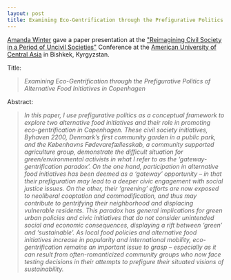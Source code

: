 ```yaml
---
layout: post
title: Examining Eco-Gentrification through the Prefigurative Politics of Alternative Food Initiatives in Copenhagen
---
```


[Amanda Winter](https://www.nottingham.ac.uk/sociology/people/amanda.winter) gave a paper presentation at the ["Reimagining Civil Society in a Period of Uncivil Societies"](https://auca.kg/en/auca_news/2946/) Conference at the [American University of Central Asia](https://auca.kg/) in Bishkek, Kyrgyzstan.

Title:
>*Examining Eco-Gentrification through the Prefigurative Politics of Alternative Food Initiatives in Copenhagen*

Abstract:
>*In this paper, I use prefigurative politics as a conceptual framework to explore two alternative food initiatives and their role in promoting eco-gentrification in Copenhagen. These civil society initiatives, Byhaven 2200, Denmark’s first community garden in a public park, and the Københavns Fødevarefællesskab, a community supported agriculture group, demonstrate the difficult situation for green/environmental activists in what I refer to as the ‘gateway-gentrification paradox’. On the one hand, participation in alternative food initiatives has been deemed as a ‘gateway’ opportunity – in that their prefiguration may lead to a deeper civic engagement with social justice issues. On the other, their ‘greening’ efforts are now exposed to neoliberal cooptation and commodification, and thus may contribute to gentrifying their neighborhood and displacing vulnerable residents. This paradox has general implications for green urban policies and civic initiatives that do not consider unintended social and economic consequences, displaying a rift between ‘green’ and ‘sustainable’. As local food policies and alternative food initiatives increase in popularity and international mobility, eco-gentrification remains an important issue to grasp – especially as it can result from often-romanticized community groups who now face testing decisions in their attempts to prefigure their situated visions of sustainability.*

